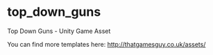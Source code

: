 # top_down_guns
Top Down Guns - Unity Game Asset

You can find more templates here: http://thatgamesguy.co.uk/assets/
